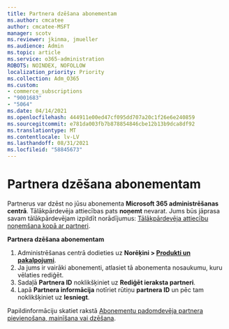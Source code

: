 ```yaml
---
title: Partnera dzēšana abonementam
ms.author: cmcatee
author: cmcatee-MSFT
manager: scotv
ms.reviewer: jkinma, jmueller
ms.audience: Admin
ms.topic: article
ms.service: o365-administration
ROBOTS: NOINDEX, NOFOLLOW
localization_priority: Priority
ms.collection: Adm_O365
ms.custom:
- commerce_subscriptions
- "9001683"
- "5064"
ms.date: 04/14/2021
ms.openlocfilehash: 444911e00ed47cf095dd707a20c1f26e6e240859
ms.sourcegitcommit: e781da003fb7b878854846cbe12b13b9dca8df92
ms.translationtype: MT
ms.contentlocale: lv-LV
ms.lasthandoff: 08/31/2021
ms.locfileid: "58845673"
---
```

# <a name="remove-a-partner-from-a-subscription"></a>Partnera dzēšana abonementam

Partnerus var dzēst no jūsu abonementa **Microsoft 365 administrēšanas centrā**. Tālākpārdevēja attiecības pats **noņemt** nevarat. Jums būs jāprasa savam tālākpārdevējam izpildīt norādījumus: [Tālākpārdevēja attiecību noņemšana kopā ar partneri](https://docs.microsoft.com/partner-center/remove-a-relationship).

**Partnera dzēšana abonementam**

1. Administrēšanas centrā dodieties uz **Norēķini > [Produkti un pakalpojumi](https://go.microsoft.com/fwlink/p/?linkid=842054)**.
2. Ja jums ir vairāki abonementi, atlasiet tā abonementa nosaukumu, kuru vēlaties rediģēt.
3. Sadaļā **Partnera ID** noklikšķiniet uz **Rediģēt ieraksta partneri**.
4. Lapā **Partnera informācija** notīriet rūtiņu **partnera ID** un pēc tam noklikšķiniet uz **Iesniegt**.

Papildinformāciju skatiet rakstā [Abonementu padomdevēja partnera pievienošana, mainīšana vai dzēšana](https://docs.microsoft.com/microsoft-365/admin/misc/add-partner?view=o365-worldwide).
